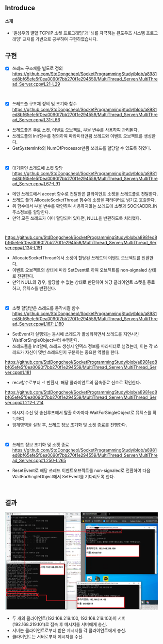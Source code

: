 ## Introduce 
#### 소개
- '윤성우의 열혈 TCP/IP 소켓 프로그래밍'과 '뇌를 자극하는 윈도우즈 시스템 프로그래밍' 교재를 기반으로 공부하여 구현하였습니다.

## 구현
- [x] 쓰레드 구조체를 별도로 정의
https://github.com/StdDongcheol/SocketProgrammingStudy/blob/a8981ed8bf65efe5f0ea0090f7bb270f1e294559/MultiThread_Server/MultiThread_Server.cpp#L21-L29
<br/>

- [x] 쓰레드풀 구조체 정의 및 초기화 함수
https://github.com/StdDongcheol/SocketProgrammingStudy/blob/a8981ed8bf65efe5f0ea0090f7bb270f1e294559/MultiThread_Server/MultiThread_Server.cpp#L31-L66


- 쓰레드풀은 주로 소켓, 이벤트 오브젝트, 부울 변수를 사용하여 관리된다.   
- 쓰레드풀의 Init함수를 정의하여 파라미터만큼 쓰레드와 이벤트 오브젝트를 생성한다.   
- GetSystemInfo의 NumOfProcessor만큼 쓰레드를 할당할 수 있도록 하였다.   
<br/>

- [x] 대기중인 쓰레드에 소켓 할당
https://github.com/StdDongcheol/SocketProgrammingStudy/blob/a8981ed8bf65efe5f0ea0090f7bb270f1e294559/MultiThread_Server/MultiThread_Server.cpp#L67-L91

- 메인 쓰레드에서 accept 함수로 전달받은 클라이언트 소켓을 쓰레드풀로 전달한다.   
- 쓰레드 풀의 AllocateSocketThread 함수에 소켓을 파라미터로 넘기고 호출한다.   
- 위 함수에서 부울 변수를 확인하여 사용하지않는 쓰레드에 소켓과 SOCKADDR_IN 주소정보를 할당한다.   
- 만약 모든 쓰레드가 이미 할당되어 있다면, NULL을 반환하도록 처리했다.   
<br/>

https://github.com/StdDongcheol/SocketProgrammingStudy/blob/a8981ed8bf65efe5f0ea0090f7bb270f1e294559/MultiThread_Server/MultiThread_Server.cpp#L134-L151
- AllocateSocketThread에서 소켓이 할당된 쓰레드의 이벤트 오브젝트를 반환한다.
- 이벤트 오브젝트의 상태에 따라 SetEvent로 하여 오브젝트를 non-signaled 상태로 전환한다.
- 만약 NULL의 경우, 할당할 수 없는 상태로 판단하여 해당 클라이언트 소켓을 종료하고, 뮤텍스를 반환한다.
<br/>

- [x] 소켓 할당받은 쓰레드를 동작시킬 함수
https://github.com/StdDongcheol/SocketProgrammingStudy/blob/a8981ed8bf65efe5f0ea0090f7bb270f1e294559/MultiThread_Server/MultiThread_Server.cpp#L167-L180
- SetEvent가 실행되는 동시에 쓰레드가 활성화하면서 쓰레드를 지연시킨 WaitForSingleObject부터 수행한다.
- 쓰레드풀을 Init할때, 쓰레드 생성시 인덱스 정보를 파라미터로 넘겼는데, 이는 각 쓰레드가 자신이 몇번 쓰레드인지 구분하는 중요한 역할을 한다. 

https://github.com/StdDongcheol/SocketProgrammingStudy/blob/a8981ed8bf65efe5f0ea0090f7bb270f1e294559/MultiThread_Server/MultiThread_Server.cpp#L181
- recv함수로부터 -1 반환시, 해당 클라이언트의 접속종료 신호로 확인한다.

https://github.com/StdDongcheol/SocketProgrammingStudy/blob/a8981ed8bf65efe5f0ea0090f7bb270f1e294559/MultiThread_Server/MultiThread_Server.cpp#L212-L214
- 메시지 수신 및 송신루프에서 탈출 하자마자 WaitForSingleObject로 뮤텍스를 획득하여
- 임계영역을 설정 후, 쓰레드 정보 초기화 및 소켓 종료를 진행한다. 
<br/>

- [x] 쓰레드 정보 초기화 및 소켓 종료
https://github.com/StdDongcheol/SocketProgrammingStudy/blob/a8981ed8bf65efe5f0ea0090f7bb270f1e294559/MultiThread_Server/MultiThread_Server.cpp#L250-L265
- ResetEvent로 해당 쓰레드 이벤트오브젝트를 non-signaled로 전환하여 다음 WaitForSingleObject에서 SetEvent를 기다리도록 한다.
<br/>

## 결과
<p align="center">
 <img src = "result-img.png">
</p>

- 두 개의 클라이언트(192.168.219.100, 192.168.219.103)이 서버(192.168.219.101)로 접속 후 메시지를 서버에게 송신.
- 서버는 클라이언트로부터 받은 메시지를 각 클라이언트에게 송신.
- 클라이언트는 서버로부터 메시지를 수신.
